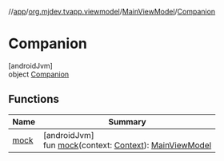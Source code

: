//[app](../../../../index.md)/[org.mjdev.tvapp.viewmodel](../../index.md)/[MainViewModel](../index.md)/[Companion](index.md)

# Companion

[androidJvm]\
object [Companion](index.md)

## Functions

| Name | Summary |
|---|---|
| [mock](mock.md) | [androidJvm]<br>fun [mock](mock.md)(context: [Context](https://developer.android.com/reference/kotlin/android/content/Context.html)): [MainViewModel](../index.md) |
